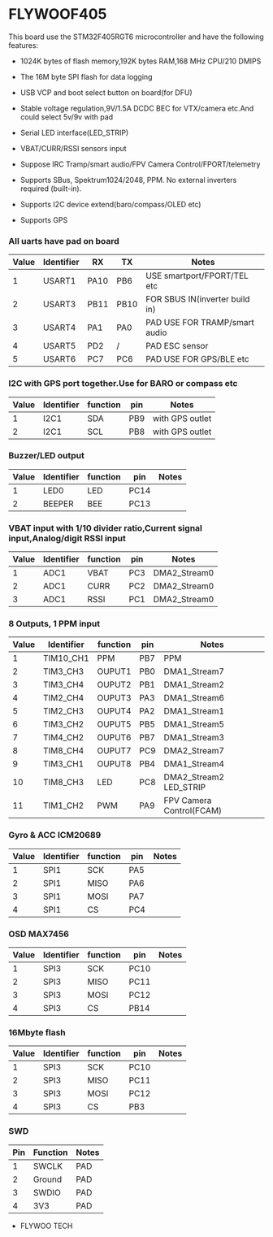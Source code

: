 # FLYWOOF405

This board use the STM32F405RGT6 microcontroller and have the following features:

- 1024K bytes of flash memory,192K bytes RAM,168 MHz CPU/210 DMIPS

- The 16M byte SPI flash for data logging
- USB VCP and boot select button on board(for DFU)
- Stable voltage regulation,9V/1.5A DCDC BEC for VTX/camera etc.And could select 5v/9v with pad
- Serial LED interface(LED_STRIP)
- VBAT/CURR/RSSI sensors input
- Suppose IRC Tramp/smart audio/FPV Camera Control/FPORT/telemetry
- Supports SBus, Spektrum1024/2048, PPM. No external inverters required (built-in).
- Supports I2C device extend(baro/compass/OLED etc)
- Supports GPS

### All uarts have pad on board

| Value | Identifier | RX   | TX   | Notes                          |
| ----- | ---------- | ---- | ---- | ------------------------------ |
| 1     | USART1     | PA10 | PB6  | USE smartport/FPORT/TEL etc    |
| 2     | USART3     | PB11 | PB10 | FOR SBUS IN(inverter build in) |
| 3     | USART4     | PA1  | PA0  | PAD USE FOR TRAMP/smart audio  |
| 4     | USART5     | PD2  | /    | PAD ESC sensor                 |
| 5     | USART6     | PC7  | PC6  | PAD USE FOR GPS/BLE etc        |

### I2C with GPS port together.Use for BARO or compass etc

| Value | Identifier | function | pin | Notes           |
| ----- | ---------- | -------- | --- | --------------- |
| 1     | I2C1       | SDA      | PB9 | with GPS outlet |
| 2     | I2C1       | SCL      | PB8 | with GPS outlet |

### Buzzer/LED output

| Value | Identifier | function | pin  | Notes |
| ----- | ---------- | -------- | ---- | ----- |
| 1     | LED0       | LED      | PC14 |
| 2     | BEEPER     | BEE      | PC13 |

### VBAT input with 1/10 divider ratio,Current signal input,Analog/digit RSSI input

| Value | Identifier | function | pin | Notes        |
| ----- | ---------- | -------- | --- | ------------ |
| 1     | ADC1       | VBAT     | PC3 | DMA2_Stream0 |
| 2     | ADC1       | CURR     | PC2 | DMA2_Stream0 |
| 3     | ADC1       | RSSI     | PC1 | DMA2_Stream0 |

### 8 Outputs, 1 PPM input

| Value | Identifier | function | pin | Notes                    |
| ----- | ---------- | -------- | --- | ------------------------ |
| 1     | TIM10_CH1  | PPM      | PB7 | PPM                      |
| 2     | TIM3_CH3   | OUPUT1   | PB0 | DMA1_Stream7             |
| 3     | TIM3_CH4   | OUPUT2   | PB1 | DMA1_Stream2             |
| 4     | TIM2_CH4   | OUPUT3   | PA3 | DMA1_Stream6             |
| 5     | TIM2_CH3   | OUPUT4   | PA2 | DMA1_Stream1             |
| 6     | TIM3_CH2   | OUPUT5   | PB5 | DMA1_Stream5             |
| 7     | TIM4_CH2   | OUPUT6   | PB7 | DMA1_Stream3             |
| 8     | TIM8_CH4   | OUPUT7   | PC9 | DMA2_Stream7             |
| 9     | TIM3_CH1   | OUPUT8   | PB4 | DMA1_Stream4             |
| 10    | TIM8_CH3   | LED      | PC8 | DMA2_Stream2 LED_STRIP   |
| 11    | TIM1_CH2   | PWM      | PA9 | FPV Camera Control(FCAM) |

### Gyro & ACC ICM20689

| Value | Identifier | function | pin | Notes |
| ----- | ---------- | -------- | --- | ----- |
| 1     | SPI1       | SCK      | PA5 |
| 2     | SPI1       | MISO     | PA6 |
| 3     | SPI1       | MOSI     | PA7 |
| 4     | SPI1       | CS       | PC4 |

### OSD MAX7456

| Value | Identifier | function | pin  | Notes |
| ----- | ---------- | -------- | ---- | ----- |
| 1     | SPI3       | SCK      | PC10 |
| 2     | SPI3       | MISO     | PC11 |
| 3     | SPI3       | MOSI     | PC12 |
| 4     | SPI3       | CS       | PB14 |

### 16Mbyte flash

| Value | Identifier | function | pin  | Notes |
| ----- | ---------- | -------- | ---- | ----- |
| 1     | SPI3       | SCK      | PC10 |
| 2     | SPI3       | MISO     | PC11 |
| 3     | SPI3       | MOSI     | PC12 |
| 4     | SPI3       | CS       | PB3  |

### SWD

| Pin | Function | Notes |
| --- | -------- | ----- |
| 1   | SWCLK    | PAD   |
| 2   | Ground   | PAD   |
| 3   | SWDIO    | PAD   |
| 4   | 3V3      | PAD   |

- FLYWOO TECH
